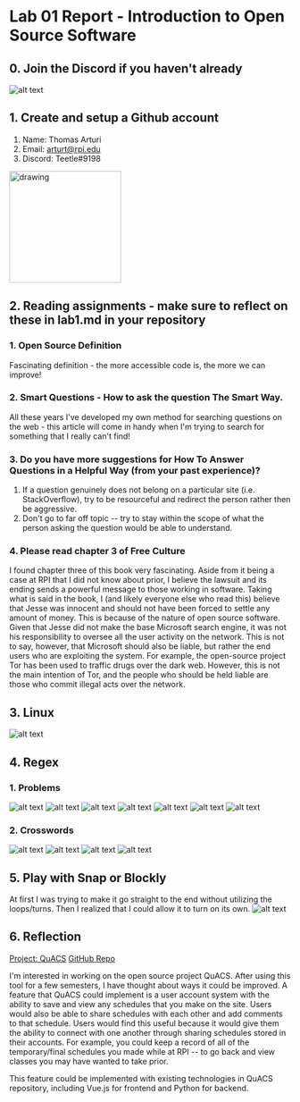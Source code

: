 # Lab 01 Report - Introduction to Open Source Software

## 0. Join the Discord if you haven't already
![alt text](images/discord.PNG "title")

## 1. Create and setup a Github account
1. Name: Thomas Arturi
2. Email: arturt@rpi.edu
3. Discord: Teetle#9198

<img src="https://media-exp1.licdn.com/dms/image/C4D03AQEde7qq2cKrxA/profile-displayphoto-shrink_800_800/0/1569018025229?e=1617235200&v=beta&t=46tSOQElOFMqb0jI4-SvzLKdn4-vjcQBi-alRCwd37c" alt="drawing" width="200"/>

## 2. Reading assignments - make sure to reflect on these in lab1.md in your repository

### 1. Open Source Definition 

Fascinating definition - the more accessible code is, the more we can improve!

### 2. Smart Questions - How to ask the question The Smart Way.

All these years I've developed my own method for searching questions on the web - this article will come in handy when I'm trying to search for something that I really can't find!

### 3. Do you have more suggestions for How To Answer Questions in a Helpful Way (from your past experience)?

1. If a question genuinely does not belong on a particular site (i.e. StackOverflow), try to be resourceful and redirect the person rather then be aggressive.
2. Don't go to far off topic -- try to stay within the scope of what the person asking the question would be able to understand.

### 4. Please read chapter 3 of Free Culture

I found chapter three of this book very fascinating. Aside from it being a case at RPI that I did not know about prior, I believe the lawsuit and its ending sends a powerful message to those working in software. Taking what is said in the book, I (and likely everyone else who read this) believe that Jesse was innocent and should not have been forced to settle any amount of money. This is because of the nature of open source software. Given that Jesse did not make the base Microsoft search engine, it was not his responsibility to oversee all the user activity on the network. This is not to say, however, that Microsoft should also be liable, but rather the end users who are exploiting the system. For example, the open-source project Tor has been used to traffic drugs over the dark web. However, this is not the main intention of Tor, and the people who should be held liable are those who commit illegal acts over the network.

## 3. Linux

![alt text](images/tree.PNG "title")

## 4. Regex

### 1. Problems
![alt text](images/regex1.PNG "title")
![alt text](images/regex2.PNG "title")
![alt text](images/regex3.PNG "title")
![alt text](images/regex4.PNG "title")
![alt text](images/regex5.PNG "title")
![alt text](images/regex6.PNG "title")
![alt text](images/regex7.PNG "title")

### 2. Crosswords
![alt text](images/puzzle1.PNG "title")
![alt text](images/puzzle2.PNG "title")
![alt text](images/puzzle3.PNG "title")
![alt text](images/puzzle4.PNG "title")

## 5. Play with Snap or Blockly
At first I was trying to make it go straight to the end without utilizing the loops/turns. Then I realized that I could allow it to turn on its own.
![alt text](images/blockly.PNG "title")

## 6. Reflection
[Project: QuACS](https://quacs.org/spring2021/#/)
[GitHub Repo](https://github.com/quacs/quacs)

I'm interested in working on the open source project QuACS. After using this tool for a few semesters, I have thought about ways it could be improved. A feature that QuACS could implement is a user account system with the ability to save and view any schedules that you make on the site. Users would also be able to share schedules with each other and add comments to that schedule. Users would find this useful because it would give them the ability to connect with one another through sharing schedules stored in their accounts. For example, you could keep a record of all of the temporary/final schedules you made while at RPI -- to go back and view classes you may have wanted to take prior.


This feature could be implemented with existing technologies in QuACS repository, including Vue.js for frontend and Python for backend.
